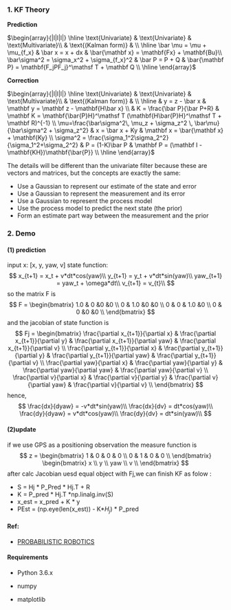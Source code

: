 ### 1. KF Theory

**Prediction**

$\begin{array}{|l|l|l|}
\hline
\text{Univariate} & \text{Univariate} & \text{Multivariate}\\
& \text{(Kalman form)} & \\
\hline
\bar \mu = \mu + \mu_{f_x} & \bar x = x + dx & \bar{\mathbf x} = \mathbf{Fx} + \mathbf{Bu}\\
\bar\sigma^2 = \sigma_x^2 + \sigma_{f_x}^2 & \bar P = P + Q & \bar{\mathbf P} = \mathbf{F_jPF_j}^\mathsf T + \mathbf Q \\
\hline
\end{array}$

**Correction**

$\begin{array}{|l|l|l|}
\hline
\text{Univariate} & \text{Univariate} & \text{Multivariate}\\
& \text{(Kalman form)} & \\
\hline
 & y = z - \bar x & \mathbf y = \mathbf z - \mathbf{H\bar x} \\
 & K = \frac{\bar P}{\bar P+R} &
\mathbf K = \mathbf{\bar{P}H}^\mathsf T (\mathbf{H\bar{P}H}^\mathsf T + \mathbf R)^{-1} \\
\mu=\frac{\bar\sigma^2\, \mu_z + \sigma_z^2 \, \bar\mu} {\bar\sigma^2 + \sigma_z^2} & x = \bar x + Ky & \mathbf x = \bar{\mathbf x} + \mathbf{Ky} \\
\sigma^2 = \frac{\sigma_1^2\sigma_2^2}{\sigma_1^2+\sigma_2^2} & P = (1-K)\bar P &
\mathbf P = (\mathbf I - \mathbf{KH})\mathbf{\bar{P}} \\
\hline
\end{array}$

The details will be different than the univariate filter because these are vectors and matrices, but the concepts are exactly the same: 

-  Use a Gaussian to represent our estimate of the state and error
-  Use a Gaussian to represent the measurement and its error
-  Use a Gaussian to represent the process model
-  Use the process model to predict the next state (the prior)
-  Form an estimate part way between the measurement and the prior

### 2. Demo
#### (1) prediction
input x: [x, y, yaw, v]
state function: 
$$
    x_{t+1} = x_t + v*dt*cos(yaw)\\
    y_{t+1} = y_t + v*dt*sin(yaw)\\
    yaw_{t+1} = yaw_t + \omega*dt\\
    v_{t+1} =  v_{t}\\
$$
so the matrix F is 
$$
F = \begin{bmatrix}
1.0 & 0 &0 &0 \\
0 & 1.0 &0 &0 \\
0 & 0 & 1.0 &0 \\
0 & 0 &0 &0 \\
\end{bmatrix}
$$
and the jacobian  of state function is 
$$
Fj = \begin{bmatrix}
\frac{\partial x_{t+1}}{\partial x} & \frac{\partial x_{t+1}}{\partial y} & \frac{\partial x_{t+1}}{\partial yaw} & \frac{\partial x_{t+1}}{\partial v} \\
\frac{\partial y_{t+1}}{\partial x} & \frac{\partial y_{t+1}}{\partial y} & \frac{\partial y_{t+1}}{\partial yaw} & \frac{\partial y_{t+1}}{\partial v} \\
\frac{\partial yaw}{\partial x} & \frac{\partial yaw}{\partial y} & \frac{\partial yaw}{\partial yaw} & \frac{\partial yaw}{\partial v} \\
\frac{\partial v}{\partial x} & \frac{\partial v}{\partial y} & \frac{\partial v}{\partial yaw} & \frac{\partial v}{\partial v} \\
\end{bmatrix}
$$
hence,  
$$
\frac{dx}{dyaw} = -v*dt*sin(yaw)\\
\frac{dx}{dv} = dt*cos(yaw)\\
\frac{dy}{dyaw} = v*dt*cos(yaw)\\
\frac{dy}{dv} = dt*sin(yaw)\\
$$
#### (2)update
if we use GPS as a positioning observation
the measure function is 
$$
z = \begin{bmatrix}
1 & 0 & 0 & 0 \\
0 & 1 & 0 & 0 \\
\end{bmatrix} 
\begin{bmatrix}
x \\ y \\ yaw \\ v \\
\end{bmatrix} 
$$
after calc Jacobian uesd equal object with Fj,we can finish KF as folow :
- S = Hj * P_Pred * Hj.T + R 
- K = P_pred * Hj.T  *np.linalg.inv(S)
- x_est = x_pred + K * y 
- PEst = (np.eye(len(x_est)) - K*$H_j$) $*$ P_pred 

#### Ref:
- [PROBABILISTIC ROBOTICS](http://www.probabilistic-robotics.org/)

#### Requirements

- Python 3.6.x

- numpy

- matplotlib

